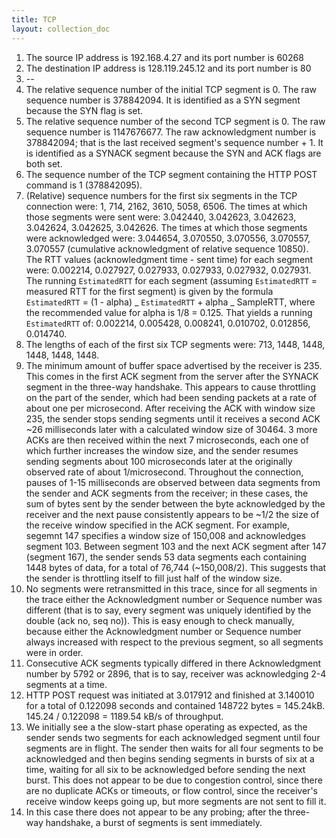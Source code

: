 ```yaml
---
title: TCP
layout: collection_doc
---
```


1. The source IP address is 192.168.4.27 and its port number is 60268
2. The destination IP address is 128.119.245.12 and its port number is 80
3. --
4. The relative sequence number of the initial TCP segment is 0. The raw sequence number is 378842094. It is identified as a SYN segment because the SYN flag is set.
5. The relative sequence number of the second TCP segment is 0. The raw sequence number is 1147676677. The raw acknowledgment number is 378842094; that is the last received segment's sequence number + 1. It is identified as a SYNACK segment because the SYN and ACK flags are both set.
6. The sequence number of the TCP segment containing the HTTP POST command is 1 (378842095).
7. (Relative) sequence numbers for the first six segments in the TCP connection were: 1, 714, 2162, 3610, 5058, 6506. The times at which those segments were sent were: 3.042440, 3.042623, 3.042623, 3.042624, 3.042625, 3.042626. The times at which those segments were acknowledged were: 3.044654, 3.070550, 3.070556, 3.070557, 3.070557 (cumulative acknowledgment of relative sequence 10850). The RTT values (acknowledgment time - sent time) for each segment were: 0.002214, 0.027927, 0.027933, 0.027933, 0.027932, 0.027931. The running `EstimatedRTT` for each segment (assuming `EstimatedRTT` = measured RTT for the first segment) is given by the formula `EstimatedRTT` = (1 - alpha) _ `EstimatedRTT` + alpha _ SampleRTT, where the recommended value for alpha is 1/8 = 0.125. That yields a running `EstimatedRTT` of: 0.002214, 0.005428, 0.008241, 0.010702, 0.012856, 0.014740.
8. The lengths of each of the first six TCP segments were: 713, 1448, 1448, 1448, 1448, 1448.
9. The minimum amount of buffer space advertised by the receiver is 235. This comes in the first ACK segment from the server after the SYNACK segment in the three-way handshake. This appears to cause throttling on the part of the sender, which had been sending packets at a rate of about one per microsecond. After receiving the ACK with window size 235, the sender stops sending segments until it receives a second ACK ~26 milliseconds later with a calculated window size of 30464. 3 more ACKs are then received within the next 7 microseconds, each one of which further increases the window size, and the sender resumes sending segments about 100 microseconds later at the originally observed rate of about 1/microsecond. Throughout the connection, pauses of 1-15 milliseconds are observed between data segments from the sender and ACK segments from the receiver; in these cases, the sum of bytes sent by the sender between the byte acknowledged by the receiver and the next pause consistently appears to be ~1/2 the size of the receive window specified in the ACK segment. For example, segemnt 147 specifies a window size of 150,008 and acknowledges segment 103. Between segment 103 and the next ACK segment after 147 (segment 167), the sender sends 53 data segments each containing 1448 bytes of data, for a total of 76,744 (~150,008/2). This suggests that the sender is throttling itself to fill just half of the window size.
10. No segments were retransmitted in this trace, since for all segments in the trace either the Acknowledgment number or Sequence number was different (that is to say, every segment was uniquely identified by the double (ack no, seq no)). This is easy enough to check manually, because either the Acknowledgment number or Sequence number always increased with respect to the previous segment, so all segments were in order.
11. Consecutive ACK segments typically differed in there Acknowledgment number by 5792 or 2896, that is to say, receiver was acknowledging 2-4 segments at a time.
12. HTTP POST request was initiated at 3.017912 and finished at 3.140010 for a total of 0.122098 seconds and contained 148722 bytes = 145.24kB. 145.24 / 0.122098 = 1189.54 kB/s of throughput.
13. We initially see a the slow-start phase operating as expected, as the sender sends two segments for each acknowledged segment until four segments are in flight. The sender then waits for all four segments to be acknowledged and then begins sending segments in bursts of six at a time, waiting for all six to be acknowledged before sending the next burst. This does not appear to be due to congestion control, since there are no duplicate ACKs or timeouts, or flow control, since the receiver's receive window keeps going up, but more segments are not sent to fill it.
14. In this case there does not appear to be any probing; after the three-way handshake, a burst of segments is sent immediately.
